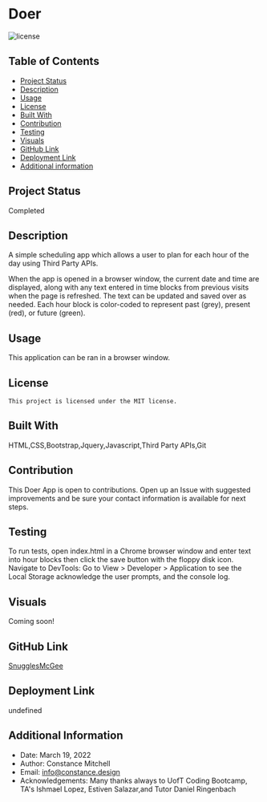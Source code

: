 # Doer

![license](https://img.shields.io/badge/license-MIT-blue.svg)

## Table of Contents

- [Project Status](#status)
- [Description](#description)
- [Usage](#usage)
- [License](#license)
- [Built With](#coding)
- [Contribution](#contribution)
- [Testing](#test)
- [Visuals](#visuals)
- [GitHub Link](#github)
- [Deployment Link](#deployment)
- [Additional information](#date,#author,#email,#thanks)

## Project Status

Completed

## Description

A simple scheduling app which allows a user to plan for each hour of the day using Third Party APIs.

When the app is opened in a browser window, the current date and time are displayed, along with any text entered in time blocks from previous visits when the page is refreshed. The text can be updated and saved over as needed. Each hour block is color-coded to represent past (grey), present (red), or future (green).

## Usage

This application can be ran in a browser window.

## License

    This project is licensed under the MIT license.

## Built With

HTML,CSS,Bootstrap,Jquery,Javascript,Third Party APIs,Git

## Contribution

This Doer App is open to contributions. Open up an Issue with suggested improvements and be sure your contact information is available for next steps.

## Testing

To run tests, open index.html in a Chrome browser window and enter text into hour blocks then click the save button with the floppy disk icon. Navigate to DevTools: Go to View > Developer > Application to see the Local Storage acknowledge the user prompts, and the console log.

## Visuals

Coming soon!

## GitHub Link

[SnugglesMcGee](https://github.com/SnugglesMcGee)

## Deployment Link

undefined

## Additional Information

- Date: March 19, 2022
- Author: Constance Mitchell
- Email: [info@constance.design](mailto:user@example.com)
- Acknowledgements: Many thanks always to UofT Coding Bootcamp, TA's Ishmael Lopez, Estiven Salazar,and Tutor Daniel Ringenbach

